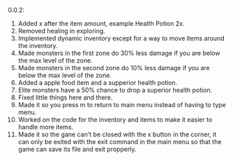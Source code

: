 0.0.2:

1. Added x after the item amount, example Health Potion 2x.
2. Removed healing in exploring.
3. Implemented dynamic inventory except for a way to move items around the inventory.
4. Made monsters in the first zone do 30% less damage if you are below the max level of the zone.
5. Made monsters in the second zone do 10% less damage if you are below the max level of the zone.
6. Added a apple food item and a supperior health potion.
7. Elite monsters have a 50% chance to drop a superior health potion.
8. Fixed little things here and there.
9. Made it so you press m to return to main menu instead of having to type menu.
10. Worked on the code for the inventory and items to make it easier to handle more items.
11. Made it so the gane can't be closed with the x button in the corner, it can only be exited with the exit command 
in the main menu so that the game can save its file and exit propperly.